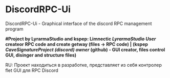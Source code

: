# DiscordRPC-Ui
DiscordRPC-Ui - Graphical interface of the discord RPC management program

**#Project by LyrarmaStudio and kspep: Limnectic *LyrarmaStudio User* createor RPC code and create getway (files -> RPC code) | (kspep *CaveSignatureProject (discord) owner* (github) - GUI creator, files control GUI, disinger and structure files)**

RU:
Проект находиться в разработке, представляет из себя контролер flet GUI для RPC Discord
